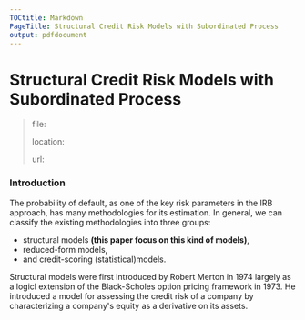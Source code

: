 ```yaml
---
TOCtitle: Markdown
PageTitle: Structural Credit Risk Models with Subordinated Process
output: pdfdocument
---
```

# Structural Credit Risk Models with Subordinated Process
> file: 
> 
> location:
> 
> url: 

### Introduction
The probability of default, as one of the key risk parameters in the IRB approach, has many methodologies for its estimation. In general, we can classify the existing methodologies into three groups: 
- structural models **(this paper focus on this kind of models)**, 
- reduced-form
models, 
- and credit-scoring (statistical)models.

Structural models were first introduced by Robert Merton in 1974 largely as a logicl extension of the Black-Scholes option pricing framework in 1973. He introduced a model for assessing the credit risk of a company by characterizing a company's equity as a derivative on its assets.

